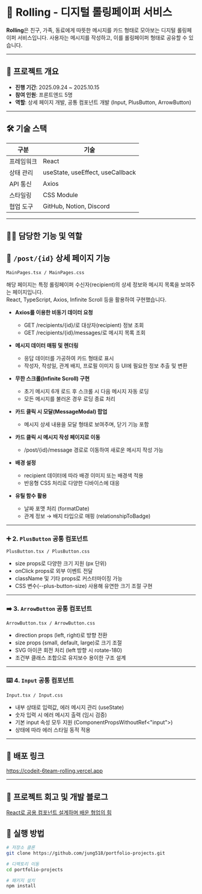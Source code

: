 # 🎉 Rolling - 디지털 롤링페이퍼 서비스

**Rolling**은 친구, 가족, 동료에게 따뜻한 메시지를 카드 형태로 모아보는 디지털 롤링페이퍼 서비스입니다. 사용자는 메시지를 작성하고, 이를 롤링페이퍼 형태로 공유할 수 있습니다.  

---

## 📅 프로젝트 개요

- **진행 기간**: 2025.09.24 ~ 2025.10.15  
- **참여 인원**: 프론트엔드 5명  
- **역할**: 상세 페이지 개발, 공통 컴포넌트 개발 (Input, PlusButton, ArrowButton)

---

## 🛠 기술 스택

| 구분       | 기술 |
|------------|------|
| 프레임워크 | React |
| 상태 관리  | useState, useEffect, useCallback |
| API 통신   | Axios |
| 스타일링   | CSS Module |
| 협업 도구  | GitHub, Notion, Discord |

---

## 🙋‍♀️ 담당한 기능 및 역할

## 📌 `/post/{id}` 상세 페이지 기능
`MainPages.tsx / MainPages.css`

해당 페이지는 특정 롤링페이퍼 수신자(recipient)의 상세 정보와 메시지 목록을 보여주는 페이지입니다.  
React, TypeScript, Axios, Infinite Scroll 등을 활용하여 구현했습니다.


- **Axios를 이용한 비동기 데이터 요청**
  - GET /recipients/{id}/로 대상자(recipient) 정보 조회
  - GET /recipients/{id}/messages/로 메시지 목록 조회

- **메시지 데이터 매핑 및 렌더링**
  - 응답 데이터를 가공하여 카드 형태로 표시
  - 작성자, 작성일, 관계 배지, 프로필 이미지 등 UI에 필요한 정보 추출 및 변환

- **무한 스크롤(Infinite Scroll) 구현**
  - 초기 메시지 6개 로드 후 스크롤 시 다음 메시지 자동 로딩
  - 모든 메시지를 불러온 경우 로딩 종료 처리

- **카드 클릭 시 모달(MessageModal) 팝업**
  - 메시지 상세 내용을 모달 형태로 보여주며, 닫기 기능 포함

- **카드 클릭 시 메시지 작성 페이지로 이동**
  - /post/{id}/message 경로로 이동하여 새로운 메시지 작성 가능

- **배경 설정**
  - recipient 데이터에 따라 배경 이미지 또는 배경색 적용
  - 반응형 CSS 처리로 다양한 디바이스에 대응

- **유틸 함수 활용**
  - 날짜 포맷 처리 (formatDate)
  - 관계 정보 → 배지 타입으로 매핑 (relationshipToBadge)
    
---

### ➕ 2. `PlusButton` 공통 컴포넌트
`PlusButton.tsx / PlusButton.css`

- size props로 다양한 크기 지원 (px 단위)
- onClick props로 외부 이벤트 전달
- className 및 기타 props로 커스터마이징 가능
- CSS 변수(--plus-button-size) 사용해 유연한 크기 조절 구현

---

### ➡️ 3. `ArrowButton` 공통 컴포넌트
`ArrowButton.tsx / ArrowButton.css`
- direction props (left, right)로 방향 전환
- size props (small, default, large)로 크기 조절
- SVG 아이콘 회전 처리 (left 방향 시 rotate-180)
- 조건부 클래스 조합으로 유지보수 용이한 구조 설계

---

### ⌨️ 4. `Input` 공통 컴포넌트
`Input.tsx / Input.css`
- 내부 상태로 입력값, 에러 메시지 관리 (useState)
- 숫자 입력 시 에러 메시지 출력 (임시 검증)
- 기본 input 속성 모두 지원 (ComponentPropsWithoutRef<"input">)
- 상태에 따라 에러 스타일 동적 적용

---

## 🔗 배포 링크

https://codeit-6team-rolling.vercel.app

---

## 🧠 프로젝트 회고 및 개발 블로그

[React로 공용 컴포넌트 설계하며 배운 협업의 힘](https://blog.naver.com/jwy030518/224043294031)



## 🚀 실행 방법

```bash
# 저장소 클론
git clone https://github.com/jung518/portfolio-projects.git

# 디렉토리 이동
cd portfolio-projects

# 패키지 설치
npm install


